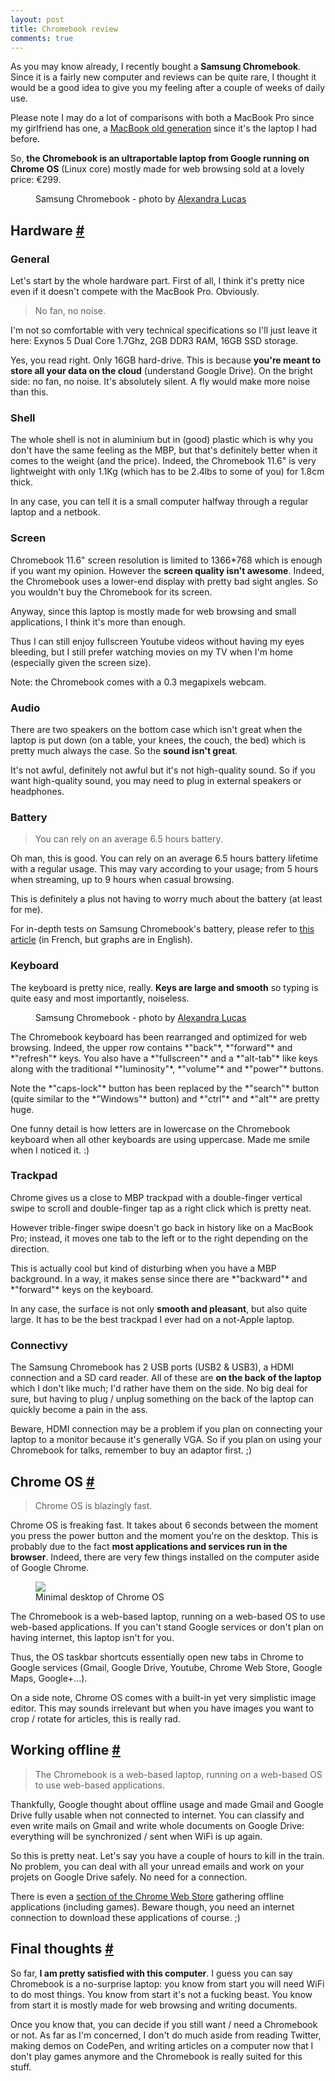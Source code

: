 ```yaml
---
layout: post
title: Chromebook review
comments: true
---
```


<section>
<p>As you may know already, I recently bought a <strong>Samsung Chromebook</strong>. Since it is a fairly new computer and reviews can be quite rare, I thought it would be a good idea to give you my feeling after a couple of weeks of daily use.</p>
<p>Please note I may do a lot of comparisons with both a MacBook Pro since my girlfriend has one, a <a href="http://images.appleinsider.com/mb-081009.jpg">MacBook old generation</a> since it's the laptop I had before.</p>
<p>So, <strong>the Chromebook is an ultraportable laptop from Google running on Chrome OS</strong> (Linux core) mostly made for web browsing sold at a lovely price: €299.</p>
<figure class="figure">
<img src="/images/chromebook-review__chromebook.jpg" alt="">
<figcaption>Samsung Chromebook - photo by <a href="http://alexandralucas.com">Alexandra Lucas</a></figcaption>
</figure>
</section>
<section id="hardware">
<h2>Hardware <a href="#hardware">#</a></h2>
<h3>General</h3>
<p>Let's start by the whole hardware part. First of all, I think it's pretty nice even if it doesn't compete with the MacBook Pro. Obviously.</p>
<blockquote class="pull-quote--right">No fan, no noise.</blockquote>
<p>I'm not so comfortable with very technical specifications so I'll just leave it here: Exynos 5 Dual Core 1.7Ghz, 2GB DDR3 RAM, 16GB SSD storage.</p>
<p>Yes, you read right. Only 16GB hard-drive. This is because <strong>you're meant to store all your data on the cloud</strong> (understand Google Drive). On the bright side: no fan, no noise. It's absolutely silent. A fly would make more noise than this.</p>
<h3>Shell</h3>
<p>The whole shell is not in aluminium but in (good) plastic which is why you don't have the same feeling as the MBP, but that's definitely better when it comes to the weight (and the price). Indeed, the Chromebook 11.6" is very lightweight with only 1.1Kg (which has to be 2.4lbs to some of you) for 1.8cm thick.</p>
<p>In any case, you can tell it is a small computer halfway through a regular laptop and a netbook.</p>
<h3>Screen</h3>
<p>Chromebook 11.6" screen resolution is limited to 1366*768 which is enough if you want my opinion. However the <strong>screen quality isn't awesome</strong>. Indeed, the Chromebook uses a lower-end display with pretty bad sight angles. So you wouldn't buy the Chromebook for its screen.</p>
<p>Anyway, since this laptop is mostly made for web browsing and small applications, I think it's more than enough.</p>
<p>Thus I can still enjoy fullscreen Youtube videos without having my eyes bleeding, but I still prefer watching movies on my TV when I'm home (especially given the screen size).</p>
<p class="note">Note: the Chromebook comes with a 0.3 megapixels webcam.</p>
<h3>Audio</h3>
<p>There are two speakers on the bottom case which isn't great when the laptop is put down (on a table, your knees, the couch, the bed) which is pretty much always the case. So the <strong>sound isn't great</strong>.</p>
<p>It's not awful, definitely not awful but it's not high-quality sound. So if you want high-quality sound, you may need to plug in external speakers or headphones.</p>
<h3>Battery</h3>
<blockquote class="pull-quote--right">You can rely on an average 6.5 hours battery.</blockquote>
<p>Oh man, this is good. You can rely on an average 6.5 hours battery lifetime with a regular usage. This may vary according to your usage; from 5 hours when streaming, up to 9 hours when casual browsing.</p>
<p>This is definitely a plus not having to worry much about the battery (at least for me).</p>
<p>For in-depth tests on Samsung Chromebook's battery, please refer to <a href="http://fr.ubergizmo.com/2013/03/test-du-chromebook-samsung-serie-3/">this article</a> (in French, but graphs are in English).</p>
<h3>Keyboard</h3><p>The keyboard is pretty nice, really. <strong>Keys are large and smooth</strong> so typing is quite easy and most importantly, noiseless.</p>
<figure class="figure--right">
<img src="/images/chromebook-review__chromebook-keyboard.jpg" alt="">
<figcaption>Samsung Chromebook - photo by <a href="http://alexandralucas.com">Alexandra Lucas</a></figcaption>
</figure>
<p>The Chromebook keyboard has been rearranged and optimized for web browsing. Indeed, the upper row contains *"back"*, *"forward"* and *"refresh"* keys. You also have a *"fullscreen"* and a *"alt-tab"* like keys along with the traditional *"luminosity"*, *"volume"* and *"power"* buttons.</p>
<p>Note the *"caps-lock"* button has been replaced by the *"search"* button (quite similar to the *"Windows"* button) and *"ctrl"* and *"alt"* are pretty huge.</p>
<p class="note">One funny detail is how letters are in lowercase on the Chromebook keyboard when all other keyboards are using uppercase. Made me smile when I noticed it.&nbsp;:)</p>
<h3>Trackpad</h3>
<p>Chrome gives us a close to MBP trackpad with a double-finger vertical swipe to scroll and double-finger tap as a right click which is pretty neat.</p>
<p>However trible-finger swipe doesn't go back in history like on a MacBook Pro; instead, it moves one tab to the left or to the right depending on the direction.</p>
<p>This is actually cool but kind of disturbing when you have a MBP background. In a way, it makes sense since there are *"backward"* and *"forward"* keys on the keyboard.</p>
<p>In any case, the surface is not only <strong>smooth and pleasant</strong>, but also quite large. It has to be the best trackpad I ever had on a not-Apple laptop.</p> 
<h3>Connectivy</h3>
<p>The Samsung Chromebook has 2 USB ports (USB2 & USB3), a HDMI connection and a SD card reader. All of these are <strong>on the back of the laptop</strong> which I don't like much; I'd rather have them on the side. No big deal for sure, but having to plug / unplug something on the back of the laptop can quickly become a pain in the ass.</p>
<p>Beware, HDMI connection may be a problem if you plan on connecting your laptop to a monitor because it's generally VGA. So if you plan on using your Chromebook for talks, remember to buy an adaptor first. ;)</p>
</section>
<section id="chrome-os">
<h2>Chrome OS <a href="#chrome-os">#</a></h2>
<blockquote class="pull-quote--right">Chrome OS is blazingly fast.</blockquote>
<p>Chrome OS is freaking fast. It takes about 6 seconds between the moment you press the power button and the moment you're on the desktop. This is probably due to the fact <strong>most applications and services run in the browser</strong>. Indeed, there are very few things installed on the computer aside of Google Chrome.</p>
<figure class="figure">
<img src="/images/chromebook-review__chrome-os.png">
<figcaption>Minimal desktop of Chrome OS</figcaption>
</figure>
<p>The Chromebook is a web-based laptop, running on a web-based OS to use web-based applications. If you can't stand Google services or don't plan on having internet, this laptop isn't for you.</p>
<p>Thus, the OS taskbar shortcuts essentially open new tabs in Chrome to Google services (Gmail, Google Drive, Youtube, Chrome Web Store, Google Maps, Google+...).</p>
<p>On a side note, Chrome OS comes with a built-in yet very simplistic image editor. This may sounds irrelevant but when you have images you want to crop / rotate for articles, this is really rad.</p>
</section>
<section id="working-offline">
<h2>Working offline <a href="#working-offline">#</a></h2>
<blockquote class="pull-quote--right">The Chromebook is a web-based laptop, running on a web-based OS to use web-based applications.</blockquote>
<p>Thankfully, Google thought about offline usage and made Gmail and Google Drive fully usable when not connected to internet. You can classify and even write mails on Gmail and write whole documents on Google Drive: everything will be synchronized / sent when WiFi is up again.</p>
<p>So this is pretty neat. Let's say you have a couple of hours to kill in the train. No problem, you can deal with all your unread emails and work on your projets on Google Drive safely. No need for a connection.</p>
<p>There is even a <a href="https://chrome.google.com/webstore/category/collection/offline_enabled">section of the Chrome Web Store</a> gathering offline applications (including games). Beware though, you need an internet connection to download these applications of course. ;)</p>
</section>
<section id="final-thoughts">
<h2>Final thoughts <a href="#final-thoughts">#</a></h2>
<p>So far, <strong>I am pretty satisfied with this computer</strong>. I guess you can say Chromebook is a no-surprise laptop: you know from start you will need WiFi to do most things. You know from start it's not a fucking beast. You know from start it is mostly made for web browsing and writing documents.</p>
<p>Once you know that, you can decide if you still want / need a Chromebook or not. As far as I'm concerned, I don't do much aside from reading Twitter, making demos on CodePen, and writing articles on a computer now that I don't play games anymore and the Chromebook is really suited for this stuff.</p>
</section>
